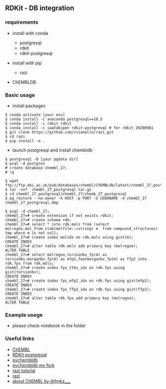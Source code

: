 ## RDKit - DB integration


### requirements

- install with conda
  - postgresql
  - rdkit
  - rdkit-postgresql

- install with pip
  - razi

- ChEMBLDB

### Basic usage

- install packages

```
$ conda activate [your env]
$ conda install -c anaconda postgresql==10.5
$ conda install -c rdkit rdkit
$ conda install -c iwatobipen rdkit-postgresql # for rdkit 20200901
$ git clone https://github.com/rvianello/razi.git
$ cd razi
$ pip install -e .
```

- launch postgresql and install chembldb

```
$ postgresql -D [your pgdata dir]
$ psql -d postgres
# create database chembl_27;
# \q

$ wget ftp://ftp.ebi.ac.uk/pub/databases/chembl/ChEMBLdb/latest/chembl_27_postgresql.tar.gz
$ tar -vxf  chembl_27_postgresql.tar.gz
$ cd chembl_27_postgresql/chembl_27/chemb_27_postgresql
$ pg_restore --no-owner -h HOST -p PORT -U USERNAME -d chembl_27 chembl_27_postgresql.dmp

$ psql -d chembl_27;
chembl_27=# create extension if not exists rdkit;
chembl_27=# create schema rdk;
chembl_27=# select * into rdk.mols from (select molregno,mol_from_ctab(molfile::cstring) m  from compound_structures) tmp where m is not null;
chembl_27=# create index molidx on rdk.mols using gist(m);
CREATE INDEX
chembl_27=# alter table rdk.mols add primary key (molregno);
ALTER TABLE
chembl_27=# select molregno,torsionbv_fp(m) as torsionbv,morganbv_fp(m) as mfp2,featmorganbv_fp(m) as ffp2 into rdk.fps from rdk.mols;
chembl_27=# create index fps_ttbv_idx on rdk.fps using gist(torsionbv);
CREATE INDEX
chembl_27=# create index fps_mfp2_idx on rdk.fps using gist(mfp2);
CREATE INDEX
chembl_27=# create index fps_ffp2_idx on rdk.fps using gist(ffp2);
CREATE INDEX
chembl_27=# alter table rdk.fps add primary key (molregno);
ALTER TABLE
```

### Example usege

- please check notebook in the folder

### Useful links

- [ChEMBL](https://www.ebi.ac.uk/chembl/)
- [RDKit postgresql](https://www.rdkit.org/docs/Cartridge.html)
- [pychembldb](https://pypi.org/project/pychembldb/)
- [pychembldb my fork](https://github.com/iwatobipen/pychembldb/blob/raziintegration/pychembldb/__init__.py)
- [razi tutorial](https://github.com/yamasakih/docker-compose-razi)
- [razi](https://github.com/rvianello/razi/blob/master/docs/database_creation_tutorial.rst)
- [about ChEMBL by @fmkz\_\_\_](https://www.slideshare.net/KazufumiOhkawa/chembl)
